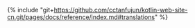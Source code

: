 {% include "git+https://github.com/cctanfujun/kotlin-web-site-cn.git/pages/docs/reference/index.md#translations" %}
